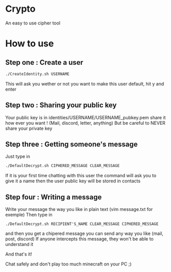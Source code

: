 # Crypto
An easy to use cipher tool

# How to use

## Step one : Create a user
```zsh
./CreateIdentity.sh USERNAME
```
This will ask you wether or not you want to make this user default, hit y and enter

## Step two : Sharing your public key
Your public key is in identities/USERNAME/USERNAME_pubkey.pem
share it how ever you want ! (Mail, discord, letter, anything)
But be careful to NEVER share your private key

## Step three : Getting someone's message
Just type in
```zsh
./DefaultDecrypt.sh CIPHERED_MESSAGE CLEAR_MESSAGE
```
If it is your first time chatting with this user the command will ask you to give it a name
then the user public key will be stored in contacts

## Step four : Writing a message
Write your message the way you like in plain text (vim message.txt for exemple)
Then type in
```
./DefaultDecrypt.sh RECIPIENT'S_NAME CLEAR_MESSAGE CIPHERED_MESSAGE
```
and then you get a chipered message you can send any way you like (mail, post, discord)
If anyone intercepts this message, they won't be able to understand it

And that's it!

Chat safely and don't play too much minecraft on your PC ;)
